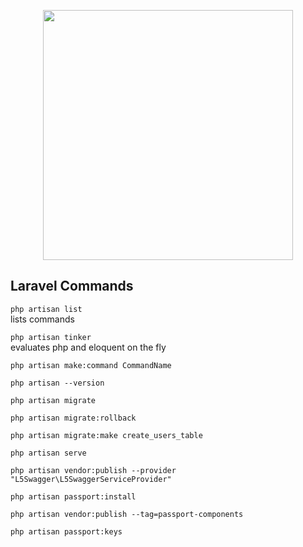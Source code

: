 <p align="center"><img src="https://res.cloudinary.com/dtfbvvkyp/image/upload/v1566331377/laravel-logolockup-cmyk-red.svg" width="400"></p>

## Laravel Commands

```php artisan list```<br>
lists commands

```php artisan tinker```<br>
evaluates php and eloquent on the fly

```php artisan make:command CommandName```

```php artisan --version```

```php artisan migrate```

```php artisan migrate:rollback```

```php artisan migrate:make create_users_table```

```php artisan serve```

```php artisan vendor:publish --provider "L5Swagger\L5SwaggerServiceProvider"```

```php artisan passport:install```

```php artisan vendor:publish --tag=passport-components```

```php artisan passport:keys```
